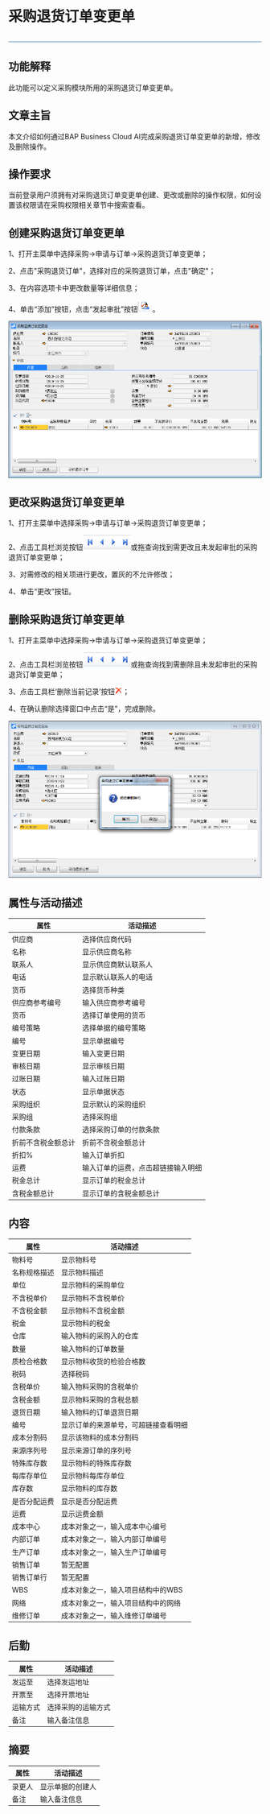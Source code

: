 # 采购退货订单变更单 

![img](图片/横线.png)

## 功能解释 

此功能可以定义采购模块所用的采购退货订单变更单。

## 文章主旨 

本文介绍如何通过BAP Business Cloud AI完成采购退货订单变更单的新增，修改及删除操作。

## 操作要求 

当前登录用户须拥有对采购退货订单变更单创建、更改或删除的操作权限，如何设置该权限请在采购权限相关章节中搜索查看。

## 创建采购退货订单变更单

1、打开主菜单中选择采购->申请与订单->采购退货订单变更单；

2、点击"采购退货订单"，选择对应的采购退货订单，点击"确定"；

3、在内容选项卡中更改数量等详细信息；

4、单击“添加”按钮，点击“发起审批”按钮![img](图片/审批.png)。

![image-20191129165426777](图片/采购退货变更单1.png)

## 更改采购退货订单变更单

1、打开主菜单中选择采购->申请与订单->采购退货订单变更单；

2、点击工具栏浏览按钮![img](图片/查找按钮.png)或拖查询找到需更改且未发起审批的采购退货订单变更单；

3、对需修改的相关项进行更改，置灰的不允许修改；

4、单击“更改”按钮。

## 删除采购退货订单变更单

1、打开主菜单中选择采购->申请与订单->采购退货订单变更单；

2、点击工具栏浏览按钮![img](图片/查找按钮.png)或拖查询找到需删除且未发起审批的采购退货订单变更单；

3、点击工具栏‘删除当前记录’按钮![img](图片/删除.png)；

4、在确认删除选择窗口中点击“是”，完成删除。

![image-20191129165335270](图片/采购退货变更单2.png)

## 属性与活动描述 

| 属性               | 活动描述                           |
| ------------------ | ---------------------------------- |
| 供应商             | 选择供应商代码                     |
| 名称               | 显示供应商名称                     |
| 联系人             | 显示供应商默认联系人               |
| 电话               | 显示默认联系人的电话               |
| 货币               | 选择货币种类                       |
| 供应商参考编号     | 输入供应商参考编号                 |
| 货币               | 选择订单使用的货币                 |
| 编号策略           | 选择单据的编号策略                 |
| 编号               | 显示单据编号                       |
| 变更日期           | 输入变更日期                       |
| 审核日期           | 显示审核日期                       |
| 过账日期           | 输入过账日期                       |
| 状态               | 显示单据状态                       |
| 采购组织           | 显示默认的采购组织                 |
| 采购组             | 选择采购组                         |
| 付款条款           | 选择采购订单的付款条款             |
| 折前不含税金额总计 | 折前不含税金额总计                 |
| 折扣%              | 输入订单折扣                       |
| 运费               | 输入订单的运费，点击超链接输入明细 |
| 税金总计           | 显示订单的税金总计                 |
| 含税金额总计       | 显示订单的含税金额总计             |

## 内容

| 属性         | 活动描述                             |
| ------------ | ------------------------------------ |
| 物料号       | 显示物料号                           |
| 名称规格描述 | 显示物料描述                         |
| 单位         | 显示物料的采购单位                   |
| 不含税单价   | 显示物料不含税单价                   |
| 不含税金额   | 显示物料不含税金额                   |
| 税金         | 显示物料的税金                       |
| 仓库         | 输入物料的采购入的仓库               |
| 数量         | 输入物料的订单数量                   |
| 质检合格数   | 显示物料收货的检验合格数             |
| 税码         | 选择税码                             |
| 含税单价     | 输入物料采购的含税单价               |
| 含税金额     | 显示物料采购的含税总额               |
| 退货日期     | 输入物料的订单退货日期               |
| 编号         | 显示订单的来源单号，可超链接查看明细 |
| 成本分割码   | 显示该物料的成本分割码               |
| 来源序列号   | 显示来源订单的序列号                 |
| 特殊库存数   | 显示物料的特殊库存数                 |
| 每库存单位   | 显示物料每库存单位                   |
| 库存数       | 显示物料的库存数                     |
| 是否分配运费 | 显示是否分配运费                     |
| 运费         | 显示运费金额                         |
| 成本中心     | 成本对象之一，输入成本中心编号       |
| 内部订单     | 成本对象之一，输入内部订单编号       |
| 生产订单     | 成本对象之一，输入生产订单编号       |
| 销售订单     | 暂无配置                             |
| 销售订单行   | 暂无配置                             |
| WBS          | 成本对象之一，输入项目结构中的WBS    |
| 网络         | 成本对象之一，输入项目结构中的网络   |
| 维修订单     | 成本对象之一，输入维修订单编号       |

## 后勤

| 属性     | 活动描述           |
| -------- | ------------------ |
| 发运至   | 选择发运地址       |
| 开票至   | 选择开票地址       |
| 运输方式 | 选择采购的运输方式 |
| 备注     | 输入备注信息       |

## 摘要

| 属性   | 活动描述         |
| ------ | ---------------- |
| 录更人 | 显示单据的创建人 |
| 备注   | 输入备注信息     |

